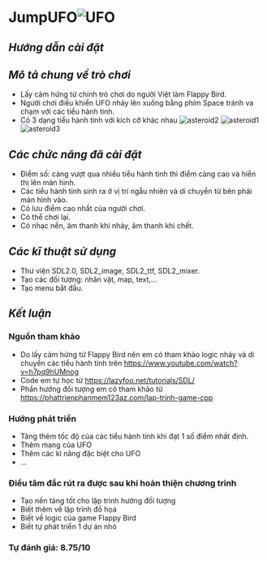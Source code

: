 # JumpUFO![UFO](https://user-images.githubusercontent.com/100185375/168901849-d64be555-2e70-4d4d-be5a-44d21f3f41b5.png)
## _Hướng dẫn cài đặt_

## _Mô tả chung về trò chơi_
- Lấy cảm hứng từ chính trò chơi do người Việt làm Flappy Bird.
- Người chơi điều khiển UFO nhảy lên xuống bằng phím Space tránh va chạm với các tiểu hành tinh.
- Có 3 dạng tiểu hành tinh với kích cỡ khác nhau ![asteroid2](https://user-images.githubusercontent.com/100185375/168902480-bf54e0d9-024c-4351-80f8-622770c66630.png)
![asteroid1](https://user-images.githubusercontent.com/100185375/168902512-47d8d5be-ccc2-402c-a55d-7b809437d705.png)
![asteroid3](https://user-images.githubusercontent.com/100185375/168902519-958f73ab-2cc0-4f01-b2b3-28f1d74ac11e.png)


## _Các chức năng đã cài đặt_
- Điểm số: càng vượt qua nhiều tiểu hành tinh thì điểm càng cao và hiển thị lên màn hình.
- Các tiểu hành tinh sinh ra ở vị trí ngẫu nhiên và di chuyển từ bên phải màn hình vào.
- Có lưu điểm cao nhất của người chơi.
- Có thể chơi lại.
- Có nhạc nền, âm thanh khi nhảy, âm thanh khi chết.

## _Các kĩ thuật sử dụng_
- Thư viện SDL2.0, SDL2_image, SDL2_ttf, SDL2_mixer.
- Tạo các đối tượng: nhân vật, map, text,...
- Tạo menu bắt đầu.

## _Kết luận_
### Nguồn tham khảo
- Do lấy cảm hứng từ Flappy Bird nên em có tham khảo logic nhảy và di chuyển các tiểu hành tinh trên https://www.youtube.com/watch?v=h7pq9hUMnog
- Code em tự học từ https://lazyfoo.net/tutorials/SDL/
- Phần hướng đối tượng em có tham khảo từ https://phattrienphanmem123az.com/lap-trinh-game-cpp
### Hướng phát triển
- Tăng thêm tốc độ của các tiểu hành tinh khi đạt 1 số điểm nhất định.
- Thêm mạng của UFO
- Thêm các kĩ năng đặc biệt cho UFO
- ...
### Điều tâm đắc rút ra được sau khi hoàn thiện chương trình
- Tạo nền tảng tốt cho lập trình hướng đối tượng
- Biết thêm về lập trình đồ họa
- Biết về logic của game Flappy Bird
- Biết tự phát triển 1 dự án nhỏ
### Tự đánh giá: 8.75/10
